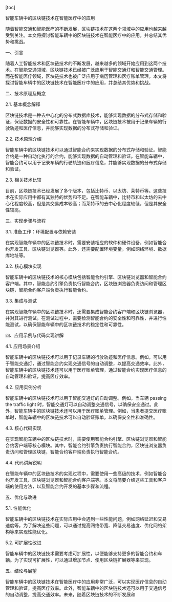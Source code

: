 
[toc]                    
                
                
智能车辆中的区块链技术在智能医疗中的应用

随着智能交通和智能医疗的不断发展，区块链技术在这两个领域中的应用也越来越受到关注。本文将探讨智能车辆中的区块链技术在智能医疗中的应用，并总结其优势和挑战。

一、引言

随着人工智能技术和区块链技术的不断发展，越来越多的领域开始应用到这两个技术。在智能交通领域，区块链技术已经被广泛应用于智能交通灯和智能交通管理。而在智能医疗领域，区块链技术也被广泛应用于病历管理和医疗账单管理。本文将探讨智能车辆中的区块链技术在智能医疗中的应用，并总结其优势和挑战。

二、技术原理及概念

2.1. 基本概念解释

区块链技术是一种去中心化的分布式数据库技术，能够实现数据的分布式存储和验证，保证数据的安全性和可靠性。在智能车辆中，区块链技术被用于记录车辆的行驶轨迹和医疗信息，并能够实现数据的分布式存储和验证。

2.2. 技术原理介绍

智能车辆中的区块链技术可以通过智能合约来实现数据的分布式存储和验证。智能合约是一种自动化执行的合约，能够实现数据的自动管理和验证。在智能车辆中，智能合约可以用于记录车辆的行驶轨迹和医疗信息，并能够实现数据的分布式存储和验证。

2.3. 相关技术比较

目前，区块链技术已经发展了多个版本，包括比特币、以太坊、莱特币等。这些技术在实际应用中都有其独特的优势和不足。在智能车辆中，比特币和以太坊的去中心化程度较高，但是其交易成本较高；而莱特币的去中心化程度较低，但是其安全性较高。

三、实现步骤与流程

3.1. 准备工作：环境配置与依赖安装

在实现智能车辆中的区块链技术时，需要安装相应的软件和硬件设备，例如智能合约开发工具、区块链浏览器等。此外，还需要配置环境变量，例如网络环境、数据库地址等。

3.2. 核心模块实现

智能车辆中的区块链技术的核心模块包括智能合约引擎、区块链浏览器和智能合约客户端。其中，智能合约引擎负责执行智能合约，区块链浏览器负责访问和管理区块链，智能合约客户端负责执行智能合约。

3.3. 集成与测试

在实现智能车辆中的区块链技术时，还需要集成智能合约客户端和区块链浏览器，并对其进行测试。在测试过程中，需要检测智能合约的安全性和可靠性，并进行性能测试，以确保智能车辆中的区块链技术的稳定性和可靠性。

四、应用示例与代码实现讲解

4.1. 应用场景介绍

智能车辆中的区块链技术可以用于记录车辆的行驶轨迹和医疗信息。例如，可以用于智能交通灯，通过智能合约实现交通信号的自动调整，以提高交通效率。此外，智能车辆中的区块链技术还可以用于医疗账单管理，通过智能合约实现医疗信息的自动管理和验证，提高医疗效率。

4.2. 应用实例分析

智能车辆中的区块链技术可以用于智能交通灯的自动调整。例如，当车辆 passing the traffic light 时，智能交通灯可以自动调整交通信号，以确保安全通过。此外，智能车辆中的区块链技术还可以用于医疗账单管理。例如，当患者提交医疗账单时，智能车辆中的区块链技术可以自动验证账单，以确保安全性和准确性。

4.3. 核心代码实现

在实现智能车辆中的区块链技术时，需要使用智能合约引擎、区块链浏览器和智能合约客户端等核心模块。其中，智能合约引擎负责执行智能合约，区块链浏览器负责访问和管理区块链，智能合约客户端负责执行智能合约。

4.4. 代码讲解说明

在智能车辆中的区块链技术的实现过程中，需要使用一些高级的技术，例如智能合约开发工具、区块链浏览器和智能合约客户端等。本文将简要介绍这些工具和客户端的使用方法，以及智能合约开发的基本步骤和流程。

五、优化与改进

5.1. 性能优化

智能车辆中的区块链技术在实际应用中会遇到一些性能问题，例如网络延迟和交易速度等。为了解决这些问题，可以通过提高网络带宽、降低交易速度、优化网络架构等来实现性能优化。

5.2. 可扩展性改进

智能车辆中的区块链技术需要考虑可扩展性，以便能够支持更多的智能合约和车辆。为了实现可扩展性，可以通过增加节点、使用区块链扩展器等来实现。

五、结论与展望

智能车辆中的区块链技术在智能医疗中的应用非常广泛，可以实现医疗信息的自动管理和验证，提高医疗效率。此外，智能车辆中的区块链技术还可以用于交通信号的自动调整，提高交通效率。未来，随着区块链技术的不断发展和

